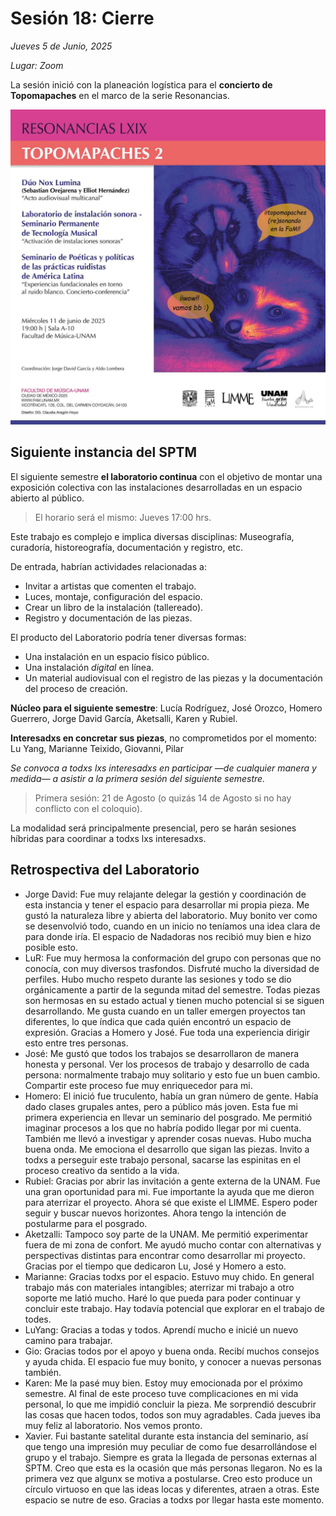 # Sesión 18: Cierre

_Jueves 5 de Junio, 2025_

_Lugar: Zoom_

La sesión inició con la planeación logística para el **concierto de Topomapaches**
en el marco de la serie Resonancias.

![Cartel del concierto de Topomapaches 2](../img/sesion18/topomapaches2.jpeg)

## Siguiente instancia del SPTM

El siguiente semestre **el laboratorio continua**
con el objetivo de montar una exposición colectiva con las
instalaciones desarrolladas en un espacio abierto al público.

> El horario será el mismo: Jueves 17:00 hrs.

Este trabajo es complejo e implica diversas disciplinas:
Museografía, curadoría, historeografía, documentación y registro, etc.

De entrada, habrían actividades relacionadas a:

* Invitar a artistas que comenten el trabajo.
* Luces, montaje, configuración del espacio.
* Crear un libro de la instalación (tallereado).
* Registro y documentación de las piezas.

El producto del Laboratorio podría tener diversas formas:

* Una instalación en un espacio físico público.
* Una instalación _digital_ en línea.
* Un material audiovisual con el registro de las piezas y la documentación
del proceso de creación.


**Núcleo para el siguiente semestre**:
Lucía Rodríguez, José Orozco, Homero Guerrero, Jorge David García,
Aketsalli, Karen y Rubiel.

**Interesadxs en concretar sus piezas**, no comprometidos por el momento:
Lu Yang, Marianne Teixido, Giovanni, Pilar

_Se convoca a todxs lxs interesadxs en participar —de cualquier manera y medida—
a asistir a la primera sesión del siguiente semestre._

> Primera sesión: 21 de Agosto
> (o quizás 14 de Agosto si no hay conflicto con el coloquio).

La modalidad será principalmente presencial, pero se harán sesiones híbridas
para coordinar a todxs lxs interesadxs.


## Retrospectiva del Laboratorio

- Jorge David: Fue muy relajante delegar la gestión y coordinación de esta instancia y
tener el espacio para desarrollar mi propia pieza. Me gustó la naturaleza libre y
abierta del laboratorio. Muy bonito ver como se desenvolvió todo, cuando en un inicio
no teníamos una idea clara de para donde iría. El espacio de Nadadoras nos recibió
muy bien e hizo posible esto.
- LuR: Fue muy hermosa la conformación del grupo con personas que
no conocía, con muy diversos trasfondos. Disfruté mucho la diversidad de perfiles.
Hubo mucho respeto durante las sesiones y todo se dio orgánicamente a partir de la
segunda mitad del semestre. Todas piezas son hermosas en su estado actual y tienen
mucho potencial si se siguen desarrollando. Me gusta cuando en un taller emergen
proyectos tan diferentes, lo que índica que cada quién encontró un espacio de expresión.
Gracias a Homero y José. Fue toda una experiencia dirigir esto entre tres personas.
- José: Me gustó que todos los trabajos se desarrollaron de manera honesta
y personal. Ver los procesos de trabajo y desarrollo de cada persona: normalmente
trabajo muy solitario y esto fue un buen cambio. Compartir este proceso fue muy
enriquecedor para mi.
- Homero: El inició fue truculento, había un gran número de gente.
Había dado clases grupales antes, pero a público más joven. Esta fue mi primera
experiencia en llevar un seminario del posgrado. Me permitió imaginar procesos a
los que no habría podido llegar por mi cuenta. También me llevó a investigar y aprender
cosas nuevas. Hubo mucha buena onda. Me emociona el desarrollo que sigan las piezas. Invito a todxs a perseguir este trabajo personal, sacarse las espinitas en el proceso
creativo da sentido a la vida.
- Rubiel: Gracias por abrir las invitación a gente externa de la UNAM. Fue
una gran oportunidad para mi. Fue importante la ayuda que me dieron para aterrizar
el proyecto. Ahora sé que existe el LIMME. Espero poder seguir y buscar nuevos horizontes. Ahora tengo la intención de postularme para el posgrado.
- Aketzalli: Tampoco soy parte de la UNAM. Me permitió experimentar fuera de mi zona
de confort. Me ayudó mucho contar con alternativas y perspectivas distintas para
encontrar como desarrollar mi proyecto. Gracias por el tiempo que dedicaron Lu, José y Homero a esto.
- Marianne: Gracias todxs por el espacio. Estuvo muy chido. En general trabajo más
con materiales intangibles; aterrizar mi trabajo a otro soporte me latió mucho.
Haré lo que pueda para poder continuar y concluir este trabajo. Hay todavía potencial
que explorar en el trabajo de todes.
- LuYang: Gracias a todas y todos. Aprendí mucho e inicié un nuevo camino para trabajar.
- Gio: Gracias todos por el apoyo y buena onda. Recibí muchos consejos y ayuda chida.
El espacio fue muy bonito, y conocer a nuevas personas también.
- Karen: Me la pasé muy bien. Estoy muy emocionada por el próximo semestre. Al final
de este proceso tuve complicaciones en mi vida personal, lo que me impidió concluir la
pieza. Me sorprendió descubrir las cosas que hacen todos, todos son muy agradables. Cada jueves iba muy feliz al laboratorio. Nos vemos pronto.
- Xavier. Fui bastante satelital durante esta instancia del seminario, así
que tengo una impresión muy peculiar de como fue desarrollándose el grupo y el
trabajo. Siempre es grata la llegada de personas externas al SPTM. Creo que esta
es la ocasión que más personas llegaron. No es la primera vez que algunx se motiva
a postularse. Creo esto produce un círculo virtuoso en que las ideas locas y
diferentes, atraen a otras. Este espacio se nutre de eso. Gracias a todxs por llegar hasta este momento.
